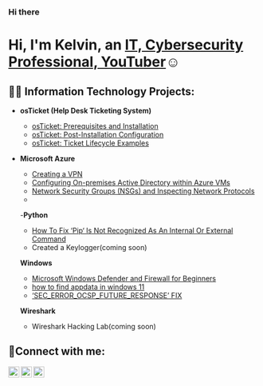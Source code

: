 ### Hi there 

<h1>Hi, I'm Kelvin, an <a href="https://www.linkedin.com/in/kelvin-r-tobias-211949219/">IT, Cybersecurity Professional, YouTuber</a>☺</h1>

<h2>👨‍💻 Information Technology Projects:</h2>

- <b>osTicket (Help Desk Ticketing System)</b>
  - [osTicket: Prerequisites and Installation](https://github.com/kelvinintech/osticket-prereqs/tree/main#readme)
  - [osTicket: Post-Installation Configuration](https://github.com/kelvinintech/post-installation-config/blob/main/readme.md)
  - [osTicket: Ticket Lifecycle Examples](https://github.com/kelvinintech/ticket-life-cycles)
- <b>Microsoft Azure</b>
  - [Creating a VPN](https://github.com/kelvinintech/creating-a-VPN/blob/main/README.md)
  - [Configuring On-premises Active Directory within Azure VMs](https://github.com/codeByKelvinn/configure-on-premises-active-directory-/blob/main/README.md)
  - [Network Security Groups (NSGs) and Inspecting Network Protocols](https://github.com/codeByKelvinn/nsgs-and-inspecting-traffic-on-azure/blob/main/README.md)
  - <br />

  -<b>Python</b>

   <ul>
    <li><a href="https://discuss.python.org/t/pip-not-working/30102/2">How To Fix ‘Pip‘ Is Not Recognized As An Internal Or External Command</a></li>
     <li>Created a Keylogger(coming soon)</li>
  </ul>
  
  <b>Windows</b>

    <ul>
    <li><a href="[https://github.com/kelvinintech/How-to-Find-AppData-Folder-in-Windows-11](https://github.com/kelvinintech/Microsoft-Windows-Defender-and-Firewall-for-Beginners)">Microsoft Windows Defender and Firewall for Beginners</a></li>
  </ul>
  
  <ul>
    <li><a href="https://github.com/kelvinintech/How-to-Find-AppData-Folder-in-Windows-11">how to find appdata in windows 11</a></li>
  </ul>
  <ul> 
      <li><a href="https://github.com/kelvinintech/SEC_ERROR_OCSP_FUTURE_RESPONSE/new/main">‘SEC_ERROR_OCSP_FUTURE_RESPONSE’ FIX </a></li>
  </ul>


   <b>Wireshark</b>

   <ul>
     <li>Wireshark Hacking Lab(coming soon)</li>
  </ul>


  

<h2>🤳Connect with me:</h2>

[<img align="left" alt="Josh | Twitter" width="22px" src="https://cdn.jsdelivr.net/npm/simple-icons@v3/icons/twitter.svg" />][twitter]
[<img align="left" alt="Josh | LinkedIn" width="22px" src="https://cdn.jsdelivr.net/npm/simple-icons@v3/icons/linkedin.svg" />][linkedin]
[<img align="left" alt="Josh | Instagram" width="22px" src="https://cdn.jsdelivr.net/npm/simple-icons@v3/icons/instagram.svg" />][instagram]

[twitter]: https://twitter.com/kelvinrtobias
[instagram]: https://www.instagram.com/kelvinrtobias/
[linkedin]: https://www.linkedin.com/in/kelvin-r-tobias-211949219/
